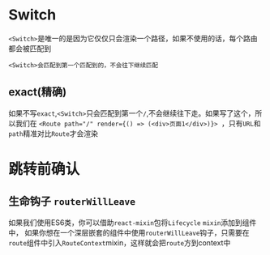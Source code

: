 # Switch

`<Switch>`是唯一的是因为它仅仅只会渲染一个路径，如果不使用的话，每个路由都会被匹配到

`<Switch>会匹配到第一个匹配到的，不会往下继续匹配`

## exact(精确)

如果不写`exact`,`<Switch>`只会匹配到第一个`/`,不会继续往下走。如果写了这个，所以我们在 `<Route path="/" render={() => (<div>页面1</div>)}> `，只有`URL`和`path`精准对比`Route`才会渲染

# 跳转前确认

## 生命钩子 `routerWillLeave`

如果我们使用ES6类，你可以借助`react-mixin`包将`Lifecycle` `mixin`添加到组件中，
如果你想在一个深层嵌套的组件中使用`routerWillLeave`钩子，只需要在`route`组件中引入`RouteContext`mixin，这样就会把`route`方到context中